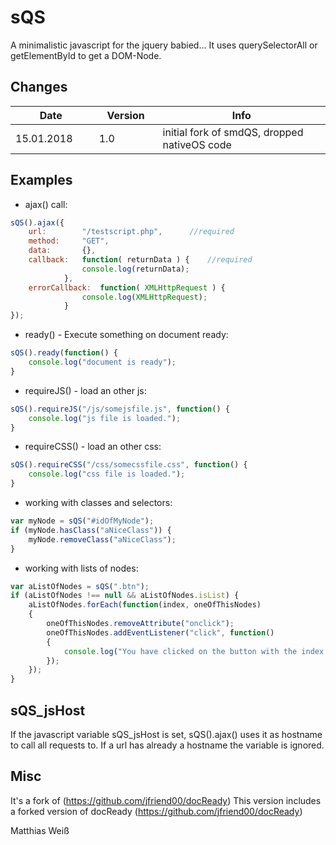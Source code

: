 # sQS
A minimalistic javascript for the jquery babied... 
It uses querySelectorAll or getElementById to get a DOM-Node.

## Changes

|&nbsp;&nbsp;&nbsp;&nbsp;&nbsp;&nbsp;&nbsp;&nbsp;&nbsp;Date&nbsp;&nbsp;&nbsp;&nbsp;&nbsp;&nbsp;&nbsp;&nbsp;&nbsp;&nbsp;|&nbsp;&nbsp;&nbsp;Version&nbsp;&nbsp;&nbsp;| Info |
|---|---|---|
| 15.01.2018 | 1.0 | initial fork of smdQS, dropped nativeOS code |

## Examples

- ajax() call:
``` js
sQS().ajax({
	url:		"/testscript.php", 		//required
	method:		"GET",
	data:		{},
	callback:	function( returnData ) {	//required
				console.log(returnData);					
			},
	errorCallback:	function( XMLHttpRequest ) {
				console.log(XMLHttpRequest);
			}
});	
```

- ready() - Execute something on document ready:
``` js
sQS().ready(function() {
	console.log("document is ready");					
}
```

- requireJS() - load an other js:
``` js
sQS().requireJS("/js/somejsfile.js", function() {
	console.log("js file is loaded.");					
}
```

- requireCSS() - load an other css:
``` js
sQS().requireCSS("/css/somecssfile.css", function() {
	console.log("css file is loaded.");					
}
```

- working with classes and selectors:
``` js
var myNode = sQS("#idOfMyNode");
if (myNode.hasClass("aNiceClass")) {
	myNode.removeClass("aNiceClass");
}
```

- working with lists of nodes:
``` js
var aListOfNodes = sQS(".btn");
if (aListOfNodes !== null && aListOfNodes.isList) {
	aListOfNodes.forEach(function(index, oneOfThisNodes) 
	{
		oneOfThisNodes.removeAttribute("onclick");
		oneOfThisNodes.addEventListener("click", function() 
		{
			console.log("You have clicked on the button with the index " + index);
		});
	});
} 
```

## sQS_jsHost

If the javascript variable sQS_jsHost is set, sQS().ajax() uses it as hostname to call all requests to. If a url has already a hostname the variable is ignored.

## Misc

It's a fork of (https://github.com/jfriend00/docReady)
This version includes a forked version of docReady (https://github.com/jfriend00/docReady)

Matthias Weiß
